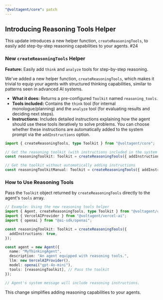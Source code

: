 ```yaml
---
"@voltagent/core": patch
---
```


## Introducing Reasoning Tools Helper

This update introduces a new helper function, `createReasoningTools`, to easily add step-by-step reasoning capabilities to your agents. #24

### New `createReasoningTools` Helper

**Feature:** Easily add `think` and `analyze` tools for step-by-step reasoning.

We've added a new helper function, `createReasoningTools`, which makes it trivial to equip your agents with structured thinking capabilities, similar to patterns seen in advanced AI systems.

- **What it does:** Returns a pre-configured `Toolkit` named `reasoning_tools`.
- **Tools included:** Contains the `think` tool (for internal monologue/planning) and the `analyze` tool (for evaluating results and deciding next steps).
- **Instructions:** Includes detailed instructions explaining how the agent should use these tools iteratively to solve problems. You can choose whether these instructions are automatically added to the system prompt via the `addInstructions` option.

```typescript
import { createReasoningTools, type Toolkit } from "@voltagent/core";

// Get the reasoning toolkit (with instructions included in the system prompt)
const reasoningToolkit: Toolkit = createReasoningTools({ addInstructions: true });

// Get the toolkit without automatically adding instructions
const reasoningToolkitManual: Toolkit = createReasoningTools({ addInstructions: false });
```

### How to Use Reasoning Tools

Pass the `Toolkit` object returned by `createReasoningTools` directly to the agent's `tools` array.

```typescript
// Example: Using the new reasoning tools helper
import { Agent, createReasoningTools, type Toolkit } from "@voltagent/core";
import { VercelAIProvider } from "@voltagent/vercel-ai";
import { openai } from "@ai-sdk/openai";

const reasoningToolkit: Toolkit = createReasoningTools({
  addInstructions: true,
});

const agent = new Agent({
  name: "MyThinkingAgent",
  description: "An agent equipped with reasoning tools.",
  llm: new VercelAIProvider(),
  model: openai("gpt-4o-mini"),
  tools: [reasoningToolkit], // Pass the toolkit
});

// Agent's system message will include reasoning instructions.
```

This change simplifies adding reasoning capabilities to your agents.

